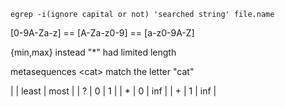 
```shell
egrep -i(ignore capital or not) 'searched string' file.name
```

[0-9A-Za-z] == [A-Za-z0-9] == [a-z0-9A-Z]

{min,max} instead "*" had limited length

metasequences
\<cat\> match the letter "cat"

|   | least | most |
| ? |     0 |    1 |
| * |     0 |  inf |
| + |     1 |  inf |
